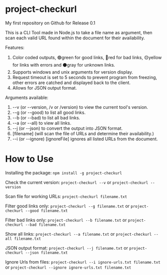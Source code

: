 # project-checkurl
My first repository on Github for Release 0.1


This is a CLI Tool made in Node.js to take a file name as argument, then scan each valid URL found within the document for their availability.

Features:
1. Color coded outputs, 🟢green for good links, 🔴red for bad links, 🟡yellow for links with errors and ⚫gray for unknown links.
2. Supports windows and unix arguments for version display.
3. Request timeout is set to 5 seconds to prevent program from freezing, other errors are catched and displayed back to the client. 
4. Allows for JSON output format.

Arguments available: 
1. --v (or --version, /v or /version) to view the current tool's version.
2. --g (or --good) to list all good links.
3. --b (or --bad) to list all bad links.
4. --a (or --all) to view all links.
5. --j (or --json) to convert the output into JSON format.
6. [filename] (will scan the file of URLs and determine their availability.)
7. --i (or --ignore) [ignoreFile] ignores all listed URLs from the document.

# How to Use

Installing the package: ```npm install -g project-checkurl```

Check the current version: ```project-checkurl --v``` or ```project-checkurl --version```

Scan file for working URLs: ```project-checkurl filename.txt```

Filter good links only: ```project-checkurl --g filename.txt``` or ```project-checkurl --good filename.txt```

Filter bad links only: ```project-checkurl --b filename.txt``` or ```project-checkurl --bad filename.txt```

Show all links:  ```project-checkurl --a filename.txt``` or ```project-checkurl --all filename.txt```

JSON output format: ```project-checkurl --j filename.txt``` or ```project-checkurl --json filename.txt```

Ignore Urls from files: ```project-checkurl --i ignore-urls.txt filename.txt``` or ```project-checkurl --ignore ignore-urls.txt filename.txt```